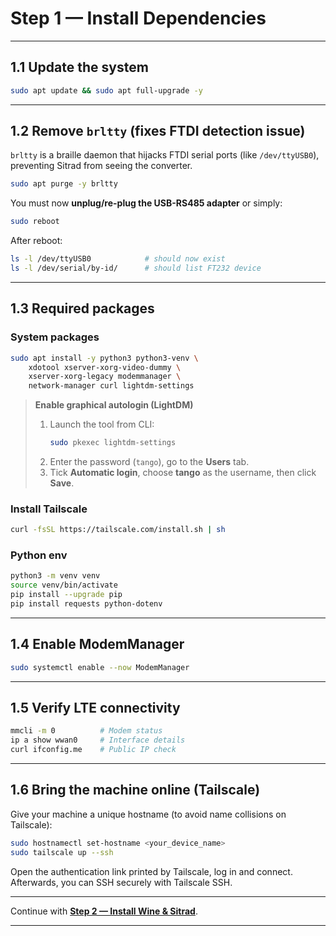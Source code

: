 
# Step 1 — Install Dependencies

---

## 1.1 Update the system

```bash
sudo apt update && sudo apt full-upgrade -y
```

---

## 1.2 Remove `brltty` (fixes FTDI detection issue)

`brltty` is a braille daemon that hijacks FTDI serial ports (like `/dev/ttyUSB0`), preventing Sitrad from seeing the converter.

```bash
sudo apt purge -y brltty
```

You must now **unplug/re-plug the USB-RS485 adapter** or simply:

```bash
sudo reboot
```

After reboot:

```bash
ls -l /dev/ttyUSB0            # should now exist
ls -l /dev/serial/by-id/      # should list FT232 device
```

---

## 1.3 Required packages

### System packages

```bash
sudo apt install -y python3 python3-venv \
    xdotool xserver-xorg-video-dummy \
    xserver-xorg-legacy modemmanager \
    network-manager curl lightdm-settings
```

> **Enable graphical autologin (LightDM)**  
> 1. Launch the tool from CLI:  
>    ```bash
>    sudo pkexec lightdm-settings
>    ```  
> 2. Enter the password (`tango`), go to the **Users** tab.  
> 3. Tick **Automatic login**, choose **tango** as the username, then click **Save**.

### Install Tailscale

```bash
curl -fsSL https://tailscale.com/install.sh | sh
```

### Python env

```bash
python3 -m venv venv
source venv/bin/activate
pip install --upgrade pip
pip install requests python-dotenv
```

---

## 1.4 Enable ModemManager

```bash
sudo systemctl enable --now ModemManager
```

---

## 1.5 Verify LTE connectivity

```bash
mmcli -m 0          # Modem status
ip a show wwan0     # Interface details
curl ifconfig.me    # Public IP check
```

---

## 1.6 Bring the machine online (Tailscale)

Give your machine a unique hostname (to avoid name collisions on Tailscale):
```bash
sudo hostnamectl set-hostname <your_device_name> 
sudo tailscale up --ssh
```

Open the authentication link printed by Tailscale, log in and connect.
Afterwards, you can SSH securely with Tailscale SSH.

---

Continue with **[Step 2 — Install Wine & Sitrad](install_sitrad.md)**.

---
